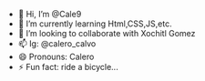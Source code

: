 - 👋 Hi, I’m @Cale9
- 🌱 I’m currently learning Html,CSS,JS,etc.
- 💞️ I’m looking to collaborate with Xochitl Gomez
- 📫 Ig: @calero_calvo
- 😄 Pronouns: Calero
- ⚡ Fun fact: ride a bicycle...

<!---
Cale9/Cale9 is a ✨ special ✨ repository because its `README.md` (this file) appears on your GitHub profile.
You can click the Preview link to take a look at your changes.
--->
